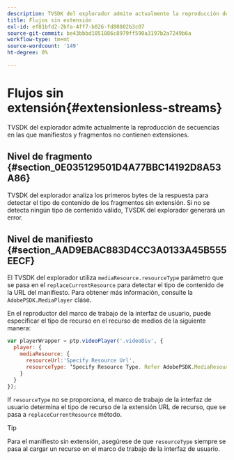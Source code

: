 ```yaml
---
description: TVSDK del explorador admite actualmente la reproducción de secuencias en las que manifiestos y fragmentos no contienen extensiones.
title: Flujos sin extensión
exl-id: ef81bfd2-2bfa-4ff7-b826-fd80802b3c07
source-git-commit: be43bbbd1051886c8979ff590a3197b2a7249b6a
workflow-type: tm+mt
source-wordcount: '149'
ht-degree: 0%

---
```


# Flujos sin extensión{#extensionless-streams}

TVSDK del explorador admite actualmente la reproducción de secuencias en las que manifiestos y fragmentos no contienen extensiones.

## Nivel de fragmento {#section_0E035129501D4A77BBC14192D8A53A86}

TVSDK del explorador analiza los primeros bytes de la respuesta para detectar el tipo de contenido de los fragmentos sin extensión. Si no se detecta ningún tipo de contenido válido, TVSDK del explorador generará un error.

## Nivel de manifiesto {#section_AAD9EBAC883D4CC3A0133A45B555EECF}

El TVSDK del explorador utiliza `mediaResource.resourceType` parámetro que se pasa en el `replaceCurrentResource` para detectar el tipo de contenido de la URL del manifiesto. Para obtener más información, consulte la `AdobePSDK.MediaPlayer` clase.

En el reproductor del marco de trabajo de la interfaz de usuario, puede especificar el tipo de recurso en el recurso de medios de la siguiente manera:

```js
var playerWrapper = ptp.videoPlayer('.videoDiv', { 
  player: { 
    mediaResource: { 
      resourceUrl:'Specify Resource Url', 
      resourceType: ‘Specify Resource Type. Refer AdobePSDK.MediaResourceType' 
    } 
  } 
}); 
```

If `resourceType` no se proporciona, el marco de trabajo de la interfaz de usuario determina el tipo de recurso de la extensión URL de recurso, que se pasa a `replaceCurrentResource` método.

>[!TIP]
>
>Para el manifiesto sin extensión, asegúrese de que `resourceType` siempre se pasa al cargar un recurso en el marco de trabajo de la interfaz de usuario.
